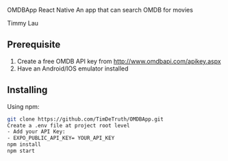 OMDBApp React Native
An app that can search OMDB for movies

Timmy Lau 

## Prerequisite 
1. Create a free OMDB API key from http://www.omdbapi.com/apikey.aspx
2. Have an Android/IOS emulator installed

## Installing
Using npm: 
```bash
git clone https://github.com/TimDeTruth/OMDBApp.git
Create a .env file at project root level
- Add your API Key:
- EXPO_PUBLIC_API_KEY= YOUR_API_KEY
npm install
npm start
```


